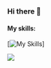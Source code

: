 ### Hi there 👋

#### My skills:
[![My Skills](https://skillicons.dev/icons?i=git,discord,cs,py,nodejs,bots,idea,js,ps,ae,pr,github,blender,unity,visualstudio,vscode)]

![ ](https://github-readme-stats.vercel.app/api/top-langs/?username=SakuraaDevelopment&theme=dracula&show_icons=true)
